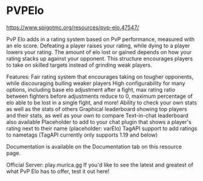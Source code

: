 # PVPElo
https://www.spigotmc.org/resources/pvp-elo.47547/

PvP Elo adds in a rating system based on PvP performance, measured with an elo score. Defeating a player raises your rating, while dying to a player lowers your rating. The amount of elo lost or gained depends on how your rating stacks up against your opponent. This structure encourages players to take on skilled targets instead of grinding weak players.

Features:
    Fair rating system that encourages taking on tougher opponents, while discouraging bulling weaker players
    High configurability for many options, including base elo adjustment after a fight, max rating ratio between fighters before adjustments reduce to 0, maximum percentage of elo able to be lost in a single fight, and more!
    Ability to check your own stats as well as the stats of others
    Graphical leaderboard showing top players and their stats, as well as your own to compare
        Text-in-chat leaderboard also available
    Placeholder to add to your chat plugin that shows a player's rating next to their name (placeholder: varElo)
    TagAPI support to add ratings to nametags (TagAPI currently only supports 1.19 and below)

Documentation is available on the Documentation tab on this resource page.

Official Server: play.murica.gg
    If you'd like to see the latest and greatest of what PvP Elo has to offer, test it out here!
